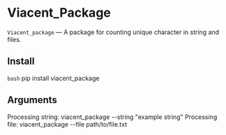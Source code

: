 # Viacent_Package

`Viacent_package` — A package for counting unique character in string and files.

## Install

```bash```
pip install viacent_package

## Arguments

Processing string: viacent_package --string "example string"
Processing file: viacent_package --file path/to/file.txt
